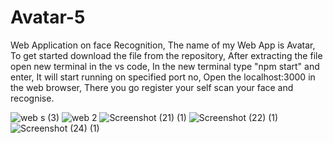 # Avatar-5
Web Application on face Recognition,
The name of my Web App is Avatar,
To get started download the file from the repository, 
After extracting the file open new terminal in  the vs code, 
In the new terminal type "npm start" and enter,
It will start running on specified port no,
Open the localhost:3000 in the web browser, 
There you go register your self scan your face and recognise.

![web s (3)](https://user-images.githubusercontent.com/83147566/170808836-a7442ccf-9b77-4dad-9de0-9699155cf926.jpg)
![web 2](https://user-images.githubusercontent.com/83147566/170808885-952801a2-7a8f-45af-ae90-55ee113bc134.png)
![Screenshot (21) (1)](https://user-images.githubusercontent.com/83147566/170809029-57825971-42df-47ab-8f06-1c729ea8f4e3.jpg)
![Screenshot (22) (1)](https://user-images.githubusercontent.com/83147566/170809031-84b917c0-0e98-4c1f-a912-1039df55e00f.jpg)
![Screenshot (24) (1)](https://user-images.githubusercontent.com/83147566/170809033-07bf3f54-8088-4e86-aafa-78985947caaa.jpg)
